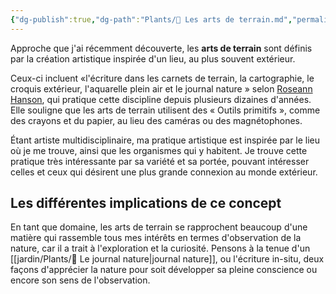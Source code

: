 ```yaml
---
{"dg-publish":true,"dg-path":"Plants/🌱 Les arts de terrain.md","permalink":"/plants/les-arts-de-terrain/","tags":["biodiversité","nature","expression","chronique-de-vie","dessin","pensée-visuelle","écriture","cartes"]}
---
```


Approche que j'ai récemment découverte, les **arts de terrain** sont définis par la création artistique inspirée d'un lieu, au plus souvent extérieur.

Ceux-ci incluent «l'écriture dans les carnets de terrain, la cartographie, le croquis extérieur, l'aquarelle plein air et le journal nature » selon [Roseann Hanson](https://www.exploringoverland.com/fieldarts), qui pratique cette discipline depuis plusieurs dizaines d'années. Elle souligne que les arts de terrain utilisent des « Outils primitifs », comme des crayons et du papier, au lieu des caméras ou des magnétophones.

Étant artiste multidisciplinaire, ma pratique artistique est inspirée par le lieu où je me trouve, ainsi que les organismes qui y habitent. Je trouve cette pratique très intéressante par sa variété et sa portée, pouvant intéresser celles et ceux qui désirent une plus grande connexion au monde extérieur.
## Les différentes implications de ce concept

En tant que domaine, les arts de terrain se rapprochent beaucoup d'une matière qui rassemble tous mes intérêts en termes d'observation de la nature, car il a trait à l'exploration et la curiosité. Pensons à la tenue d'un [[jardin/Plants/🌼 Le journal nature\|journal nature]], ou l'écriture in-situ, deux façons d'apprécier la nature pour soit développer sa pleine conscience ou encore son sens de l'observation.


